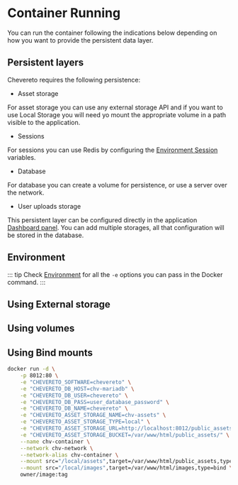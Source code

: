 # Container Running

You can run the container following the indications below depending on how you want to provide the persistent data layer.

## Persistent layers

Chevereto requires the following persistence:

* Asset storage

For asset storage you can use any external storage API and if you want to use Local Storage you will need yo mount the appropriate volume in a path visible to the application.

* Sessions

For sessions you can use Redis by configuring the [Environment Session](../system/environment.md#session) variables.

* Database

For database you can create a volume for persistence, or use a server over the network.

* User uploads storage
  
This persistent layer can be configured directly in the application [Dashboard panel](../../settings/external-storage.md). You can add multiple storages, all that configuration will be stored in the database.

## Environment

::: tip
Check [Environment](../system/environment.md) for all the `-e` options you can pass in the Docker command.
:::

## Using External storage

## Using volumes

## Using Bind mounts

```sh
docker run -d \
    -p 8012:80 \
    -e "CHEVERETO_SOFTWARE=chevereto" \
    -e "CHEVERETO_DB_HOST=chv-mariadb" \
    -e "CHEVERETO_DB_USER=chevereto" \
    -e "CHEVERETO_DB_PASS=user_database_password" \
    -e "CHEVERETO_DB_NAME=chevereto" \
    -e "CHEVERETO_ASSET_STORAGE_NAME=chv-assets" \
    -e "CHEVERETO_ASSET_STORAGE_TYPE=local" \
    -e "CHEVERETO_ASSET_STORAGE_URL=http://localhost:8012/public_assets" \
    -e "CHEVERETO_ASSET_STORAGE_BUCKET=/var/www/html/public_assets/" \
    --name chv-container \
    --network chv-network \
    --network-alias chv-container \
    --mount src="/local/assets",target=/var/www/html/public_assets,type=bind \
    --mount src="/local/images",target=/var/www/html/images,type=bind \
    owner/image:tag
```
